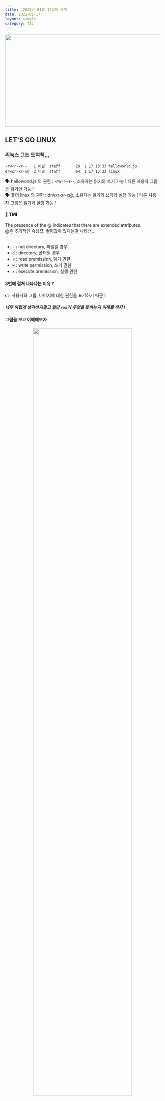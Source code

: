 ```yaml
---
title:  2022년 01월 17일의 공책
date: 2022-01-17
layout: single
category: TIL
---
```


<center><img src="https://media.vlpt.us/images/do66i/post/5d8cdf50-df2b-43df-b30a-425b8ae5f110/%E1%84%83%E1%85%A1%E1%86%AB%E1%84%87%E1%85%B5%E1%84%8D%E1%85%A1%E1%86%AF2.gif" width="650" height="300" /></center>

## LET'S GO LINUX

### 리눅스 그는 도덕책,,,

`-rw-r--r--   1 비밀  staff       29  1 17 13:33 helloworld.js` <br>
`drwxr-xr-x@  2 비밀  staff       64  1 17 13:32 linux`

🗣 helloworld.js 의 권한 : -rw-r--r--, 소유자는 읽기와 쓰기 가능 ! 다른 사용자 그룹은 읽기만 가능 ! <br>
🗣 폴더 linux 의 권한 : drwxr-xr-x@, 소유자는 읽기와 쓰기와 실행 가능 !  다른 사용자 그룹은 읽기와 실행 가능 !<br>

#### 🦖 TMI 

The presence of the @ indicates that there are extended attributes.<br>
@은 추가적인 속성값, 컬럼값이 있다는걸 나타냄..<br>
<br>
* `-` : not directory, 파일일 경우
* `d` : directory, 폴더일 경우
* `r` : read premission, 읽기 권한
* `w` : write permission, 쓰기 권한
* `x` : execute premission, 실행 권한

#### 3번에 걸쳐 나타나는 이유 ?

👉 사용자와 그룹, 나머지에 대한 권한을 표기하기 때문 !

**_너무 어렵게 생각하지말고 일단 `rwx`가 무엇을 뜻하는지 이해를 하자 !_**

#### 그림을 보고 이해해보자

<center><img src="https://user-images.githubusercontent.com/89396179/149709995-1ecb6759-0baa-494b-8172-517a9f329af9.png" width="80%" height="80%"></center>

* user : 파일의 소유자. 기본적으로 파일을 만든 사람이 소유자. 즉 ! user = 소유자
* group : 여러 user가 포함될 수 있다. <br>
          **group에 속한 모든 user는 파일에 대한 동일한 group 액세스 권한 가짐 !**<br>
          EX ><br>
          많은 사람들이 액세스 해야하는 프로젝트 있을 때 모든 user들을 group에 추가하고, 파일에 group권한 할당
* other : 파일에 대한 액세스 권한이 있는 다른 user. 파일을 만들지 않은 다른 모든 user !<br>
          즉 ! other 권한 설정 => 해당 권한을 **global 권한 설정**이라 볼 수 있다.<br>
          <br>
<br>

🦖 TMI
액세스(access) : 접근권, 접촉 기회, 접속하다 <br>
ex> 액세스가 거부되었습니다 = 컴퓨터에 접근할 수 있는 권한이 없읍네다 <br>

### `chmod` : 권한을 변경하는 명령어 ?

명령어 `chmod`폴더나 파일의 읽기, 쓰기, 실행 권한을 변경할 수 있다.<br>
OS에 로그인한 사용자와, 폴더나 파일의 소유자가 같을 경우 👉 명령어 `chmod`로 폴더나 파일 권한 변경 가능 !<br>

#### 명령어 `chmod`로 권한을 변경하는 방식은 2가지 !

1. 더하기(+), 빼기(-), 할당(=)과 액세서 유형을 표기해서 변경하는 **Symbolic method**
2. rwx를 3 bit로 해석하여, 숫자 3자리로 권한을 표기해서 변경하는 **Absolute form**
<br>

#### Symbolic method ?

👉 액세스 클래스, 연산자, 액세스 타입으로 구분한다 !<br>

<center><img src="https://user-images.githubusercontent.com/89396179/149710947-37538d0f-4768-481c-8bd4-f6e9e68f195a.png" width="60%" height="60%"></center>

<center><img src="https://user-images.githubusercontent.com/89396179/149711713-2740537a-2700-4e5e-af67-9b1057683293.png" width="80%" height="80%"></center>

**액세스 클래스와 연산자, 액새스 타입을 모두 기억해야 Symbolic method를 이용해 권한 변경 가능 !**
<br>

#### Absolute form ?

👉 숫자 7까지 나타내는 3 bits의 합으로 표기 !<br>
  사용자, 그룹, 또는 다른 사용자나 그룹마다 `rwx`가 나타나고, 각 영역의 **boolean**값으로 표기 가능 ! <br>
<br>

#### 🤔 만약, user는 `rwx`를, group과 other은 `r--`로 권한을 변형하고 싶다면 ?

👉 숫자의 합을 user, groupm other 순으로 입력하여 사용 !<br>

```js
# u=rwx (4 + 2 + 1 = 7), go=r (4 + 0 + 0 = 4)
chmod 744 helloworld.js # -rwxr--r--
```

<center><img src="https://user-images.githubusercontent.com/89396179/149712418-a8a5bccd-ad45-4620-ab36-1d440fd3d3a8.png" width="80%" height="80%"></center>

_너무 영어라서 괴롭겠지만 어쩔수없다. 이젠 익숙해지자......_<br>
<br>

### 환경변수 ?

👉 Linux 기반의 운영체제의 PC에는 시스템 자체에 전역변수를 설정할 수 있다. <br>
   **시스템에 설정한 전역변수를 환경변수라고 한다 !** <br>
   **시스템의 속성을 기록하고 있는 변수 !** <br>
   export 를 이용해 환경변수를 설정할 수 있습니다.<br>
   환경변수를 이용해 API key, DB password와 같이 민감한 정보를 저장하고 관리할 수 있다.<br> 
   그뿐만 아니라 서로 다른 PC 또는 여러 .env 파일에서, 같은 변수 이름에 다른 값을 할당할 수 있다. <br>
   개발 환경과 제품을 제공하는 환경에서 사용하는 API 키가 다른 경우, <br>
   환경변수를 이용해 환경을 구분하여 코드를 작성할 수 있다.<br>

<center><img src="https://user-images.githubusercontent.com/89396179/149720442-644e7d9f-5c56-4202-bbd3-906ff178056e.png" width="60%" height="60%"></center>

🤨 하나의 변수 이름을 환경에 따라 다르게 설정할 수 있다는 것을 보여주는 사진

### HOW TO USE 환경변수 ?

#### export: 환경변수 확인하기 && 환경변수 임시 적용

🥺 `export`를 터미널에 입력하여 기록된 환경변수를 확인 할 수 있다.

<center><img src="https://user-images.githubusercontent.com/89396179/149714501-01e10627-6487-4b65-a5c4-0e09755478ad.png" width="80%" height="80%"></center>

요로코롬 알 수 없는 영어들이 공격하는 것을 볼 수 있다.

🥺 명령어 `export`를 이용하면, 새로운 환경변수를 추가할 수 있다.<br>

  ❗️ **이 때 반드시 반 드 시 등호 표시(Equal sign, `=`) 앞 뒤 공백 없어야함 !** ❗️ <br>

```js
// export apple="I bought a NEW iPad 갸갹갸갸갹"

  ~ export apple="I bought a NEW iPad 갸갹갸갸갹"
  ~ echo $apple
I bought a NEW iPad 갸갹갸갸갹
```

🦖 TMI <br>
캡쳐깜빡해서 급조해서 만듬. 암싸리.<br>
<br>

🥺 **dotenv** : 자바스크립트에서 환경변수 사용하기

<center><img src="https://user-images.githubusercontent.com/89396179/149712418-a8a5bccd-ad45-4620-ab36-1d440fd3d3a8.png" width="80%" height="80%"></center>

* `process.env` : Node.js 환경에서 조회할 수 있다.
* **dotenbv**는 이어지는 콘텐츠 .env 파일을 환경 변수로 사용할 수 있게 돕는다 !

🥺 **.env** : Node.js에서 환경변수 영구 적용<br>
<br>

🤨 명령어 `exprot`로 적용한 환경변수는 현재 사용 중인 터미널에서 **_임시로 사용기 가능_** ! <br>
  환경변수를 Linux 운영체제에 저장하는 방법은 여러가지가 있지만, <br>
  Node.js에서는 **파일 .env** 를 만들어 저장하는 방법을 사용한다 !<br>
  <br>

  <center><img src="https://user-images.githubusercontent.com/89396179/149719944-56f281a6-995d-4478-a02c-c296ecc2513a.png" width="80%" height="80%"></center>

1. **.env** 파일을 생성하고, 사용하고자 하는 환경변수를 입력한 후 저장한다.
2. 모듈 **dotenv**를 이용하면, 파일 **.env**에 저장한 환경변수를 조회할 수 있다.
3. js를 실행하면 위 사진과 같은 결과를 얻을 수 있다 !

---

### 오늘의 정리

<center><img src="https://user-images.githubusercontent.com/89396179/149763623-32a3269a-39f6-4d30-a8f7-b155989c7b0d.jpg" width="80%" height="80%"></center>

<center><img src="https://user-images.githubusercontent.com/89396179/149763640-cffd8643-6ead-4525-bab0-3628c8d13bd6.jpg" width="80%" height="80%"></center>

---

### 오늘의 일기

백엔드 공부 시작하려니 많이 긴장된다......<br>
리엑트도 잘 못해서 어버버 거리는데 백엔드라고 잘할리가...... <br>
아 진짜 왜 공부를 하면 할 수록 더 퇴화되는 것 같은지 모르겠다 <br>
역시 멍청한 것은 죄다 😭 <br>
그래서 남들보다 4배 더 노력하기로 마음 먹었습니다🔥 <br>
**_3배 노력해도 안되더라고여 허허허허허허허_**

---

# Sae Eleisa Tera Vi

